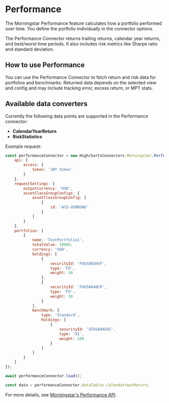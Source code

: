 # Performance

The Morningstar Performance feature calculates how a portfolio performed over time.
You define the portfolio individually in the connector options.

The Performance Connector returns trailing returns, calendar year returns, and best/worst time periods.
It also includes risk metrics like Sharpe ratio and standard deviation.

## How to use Performance

You can use the Performance Connector to fetch return and risk data for portfolios and benchmarks.
Returned data depends on the selected view and config and may include tracking error, excess return, or MPT stats.


## Available data converters

Currently the following data points are supported in the Performance connector:

- **CalendarYearReturn**
- **RiskStatistics**

Example request:

```js
const performanceConnector = new HighchartsConnectors.Morningstar.PerformanceConnector({
    api: {
        access: {
            token: 'JWT token'
        }
    },
    requestSettings: {
        outputCurrency: 'USD',
        assetClassGroupConfigs: {
            assetClassGroupConfig: [
                {
                    id: 'ACG-USBROAD'
                }
            ]
        }
    },
    portfolios: [
        {
            name: 'TestPortfolio1',
            totalValue: 10000,
            currency: 'USD',
            holdings: [
                {
                    securityId: 'FOUSA05H5F',
                    type: 'FO',
                    weight: 50
                },
                {
                    securityId: 'FOUSA04BCR',
                    type: 'FO',
                    weight: 50
                }
            ],
            benchmark: {
                type: 'Standard',
                holdings: [
                    {
                        securityId: 'XIUSA04G92',
                        type: 'XI',
                        weight: 100
                    }
                ]
            }
        }
    ]
});

await performanceConnector.load();

const data = performanceConnector.dataTables.CalendarYearReturn;
```

For more details, see [Morningstar's Performance API].

[Morningstar's Performance API]: https://developer.morningstar.com/direct-web-services/documentation/direct-web-services/portfolio-analysis-americas/performance

